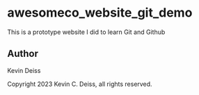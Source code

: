 # awesomeco_website_git_demo

This is a prototype website I did to learn Git and Github

## Author

Kevin Deiss

Copyright 2023 Kevin C. Deiss, all rights reserved.
